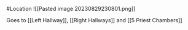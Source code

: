 #Location
![[Pasted image 20230829230801.png]]

Goes to [[Left Hallway]], [[Right Hallways]] and [[5 Priest Chambers]]